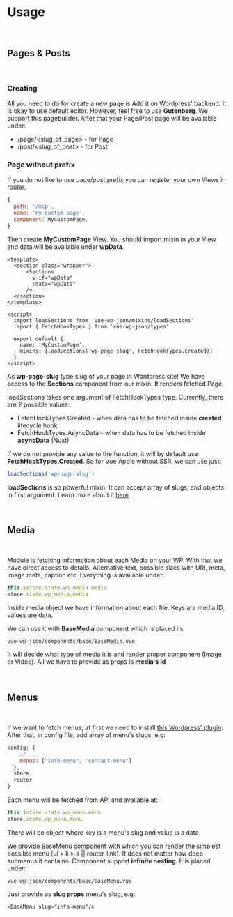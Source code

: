 # Usage

<br>

## Pages & Posts

<br>

### Creating
All you need to do for create a new page is Add it on Wordpress' backend. It is okay to use default editor. However, feel free to use **Gutenberg**. We support this pagebuilder. After that your Page/Post page will be available under: 
- /page/<slug_of_page> - for Page
- /post/<slug_of_post> - for Post

### Page without prefix
If you do not like to use page/post prefix you can register your own Views in router. 
```js
{
  path: '/mcp',
  name: 'my-custom-page',
  component: MyCustomPage,
}
```

Then create **MyCustomPage** View. You should import mixin in your View and data will be available under **wpData**.

```vue
<template>
  <section class="wrapper">
      <Sections
        v-if="wpData"
        :data="wpData"
      />
  </section>
</template>

<script>
  import loadSections from 'vue-wp-json/mixins/loadSections'
  import { FetchHookTypes } from 'vue-wp-json/types'

  export default {
    name: 'MyCustomPage',
    mixins: [loadSections('wp-page-slug', FetchHookTypes.Created)]
  }
</script>
```

As **wp-page-slug** type slug of your page in Wordpress site!
We have access to the **Sections** component from our mixin. It renders fetched Page. 

loadSections takes one argument of FetchHookTypes type. Currently, there are 2 possible values:
- FetchHookTypes.Created - when data has to be fetched inside __created__ lifecycle hook
- FetchHookTypes.AsyncData - when data has to be fetched inside __asyncData__ (Nuxt)

If we do not provide any value to the function, it will by default use __FetchHookTypes.Created__. So for Vue App's without SSR, we can use just:
```js
loadSections('wp-page-slug')
```

**loadSections** is so powerful mixin. It can accept array of slugs, and objects in first argument. Learn more about it [here](/api/loadSections/).

<br>

## Media

<br>

Module is fetching information about each Media on your WP. With that we have direct access to details. Alternative text, possible sizes with URI, meta, image meta, caption etc. Everything is available under:
```js
this.$store.state.wp_media.media
store.state.wp_media.media
```

Inside media object we have information about each file. Keys are media ID, values are data.

We can use it with **BaseMedia** component which is placed in:
```
vue-wp-json/components/base/BaseMedia.vue
```
It will decide what type of media it is and render proper component (Image or Video). All we have to provide as props is **media's id**

<br>

## Menus

<br>

If we want to fetch menus, at first we need to install [this Wordpress' plugin](https://pl.wordpress.org/plugins/wp-rest-api-v2-menus/). After that, in config file, add array of menu's slugs, e.g:
```js
config: {
    // ...
    menus: ["info-menu", "contact-menu"]
  },
  store,
  router
}
```

Each menu will be fetched from API and available at:
```js
this.$store.state.wp_menu.menu
store.state.wp_menu.menu
```

There will be object where key is a menu's slug and value is a data. 

We provide BaseMenu component with which you can render the simplest possible menu (ul > li > a || router-link). It does not matter how deep submenus it contains. Component support __infinite nesting__. It is placed under:
```
vue-wp-json/components/base/BaseMenu.vue
```

Just provide as __slug props__ menu's slug, e.g:
```vue
<BaseMenu slug="info-menu"/>
```

<br>

